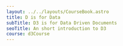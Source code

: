 ```yaml
---
layout: ../../layouts/CourseBook.astro
title: D is for Data
subTitle: D3 is for Data Driven Documents
seoTitle: An short introduction to D3
course: d3Course
---
```

